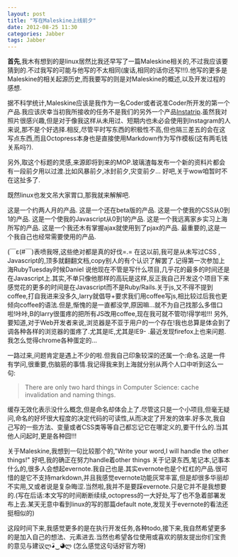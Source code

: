 ```yaml
---
layout: post
title: "写在Maleskine上线前夕"
date: 2012-08-25 11:30
categories: Jabber
tags: Jabber
---
```

<!--more-->
**首先**,我木有想到的是linux居然比我还早写了一篇Maleskine相关的,不过我应该要猜到的.不过我写的可能与他写的不太相同(废话,相同的话你还写!!!).他写的更多是Maleskine的相关起源历史,而我要写的则是对Maleskine的概述,以及开发过程的感想.

据不科学统计,Maleskine应该是我作为一名Coder或者说准Coder所开发的第一个产品.我应该庆幸当初我所接收的任务不是我们的另外一个产品[Instatrip](http://instatripapp.com/).虽然我对照片很感兴趣,但是对于像我这样从未用过、短期内也未必会使用到Instagram的人来说,那不是个好选择.相反,尽管平时写东西的积极性不高,但也隔三差五的会在这写点东西,而且Octopress本身也是直接使用Markdown作为写作模板(这有两毛钱关系吗?).

另外,取这个标题的灵感,来源即将到来的MOP.玻璃渣每发布一个新的资料片都会有一段前夕用以过渡.比如风暴前夕,冰封前夕,灾变前夕… 好吧,关于wow咱暂时不在这扯多了.

既然linux也发文吊大家胃口,那我就来解解吧.
>
这是一个约两人月的产品.
这是一个还在beta版的产品.
这是一个使我的CSS从0到1的产品.
这是一个使我的Javascript从0到1的产品.
这是一个我远离家乡实习上海所写的产品.
这是一个我还木有掌握ajax就使用到了pjax的产品.
最重要的,这是一个我自己也经常需要使用的产品.

(￣ε(#￣)表喷我呀,这些绝对都是真的好伐=.= 在这以前,我可是从未写过CSS , Javascript的,顶多就翻翻文档,copy别人的有个认识了解罢了.记得第一次参加上海RubyTuesday时候Daniel 说他现在不管是写什么项目,几乎花的最多的时间还是在Javascript上.其实,不单只像他那样的高玩是这样,反正我自己开发这个项目下来感觉花的更多的时间是在Javascript而不是Ruby/Rails.关于js,又不得不提到coffee,打自我进来没多久,larry就倡导+要求我们用coffee写js,相比较过后我也更倾向coffee的语法.但是,惭愧的是一直都没学,原因嘛…就不为自己找那么多借口啦!咔咔,B的larry很蛋疼的把所有JS改用coffee,现在我可就不管叻!得学啦!!!
另外,要知道,对于Web开发者来说,浏览器是不亚于用户的一个存在!我也总算是体会到了调各种各样的浏览器的蛋疼了.尤其是IE,尤其是IE9- .最近发现firefox上也来问题.我怎么觉得chrome各种蛋定的…

一路过来,问题肯定是遇上不少的啦.但我自己印象较深的还属一个:命名.这是一件有学问,很重要,伤脑筋的事情.我记得我来到上海就分别从两个人口中听到这么一句:

>There are only two hard things in Computer Science: cache invalidation and naming things.

缓存无效化表示没什么概念,但是命名却体会上了.尽管这只是一个小项目,但毫无疑问,命名的好坏很大程度的决定代码的可读性,从而决定了开发的效率.好多次,我自己写的一些方法、变量或者CSS类等等自己都忘记它在哪定义的,要干什么的.当其他人问起时,更是各种囧!!!

关于Maleskine,我想到一句比较那个的,"Write your word,I will handle the other things!" 好吧,我的确正在努力handle着other things 关于记录东西,笔记本,记事本什么的,很多人会想起evernote.我自己也是.其实evernote也是个杠杠的产品.很可惜的是它不支持markdown,并且我感觉evernote功能灰常丰富,但是却很多华丽却不实用,又或者说是复杂晦涩.当然啦,我并不是要踩evernote.只是它并不是我想要的.(写在后话:本文写的时间断断续续,octopress的一大好处,写了也不急着部署发布上去.某天无意中看到linux的写的那篇default note,发现关于evernote的看法还挺相似的)

这段时间下来,我感觉更多的是在执行开发任务,各种todo,接下来,我自然希望更多的是加入自己的想法、元素进去.当然也希望各位使用或喜欢的朋友提出你们宝贵的意见与建议ლ◕ิ‿◕ิლ (怎么感觉这句话好官方呀)